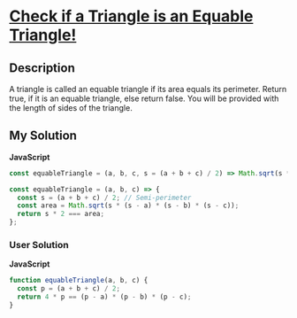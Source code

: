 # [Check if a Triangle is an Equable Triangle!](https://www.codewars.com/kata/57d0089e05c186ccb600035e)

## Description

A triangle is called an equable triangle if its area equals its perimeter. Return true, if it is an equable triangle, else return false. You will be provided with the length of sides of the triangle.

## My Solution

**JavaScript**

```js
const equableTriangle = (a, b, c, s = (a + b + c) / 2) => Math.sqrt(s * (s - a) * (s - b) * (s - c)) === s * 2;
```

```js
const equableTriangle = (a, b, c) => {
  const s = (a + b + c) / 2; // Semi-perimeter
  const area = Math.sqrt(s * (s - a) * (s - b) * (s - c));
  return s * 2 === area;
};
```

### User Solution

**JavaScript**

```js
function equableTriangle(a, b, c) {
  const p = (a + b + c) / 2;
  return 4 * p == (p - a) * (p - b) * (p - c);
}
```
